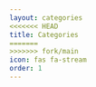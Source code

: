 ```yaml
---
layout: categories
<<<<<<< HEAD
title: Categories
=======
>>>>>>> fork/main
icon: fas fa-stream
order: 1
---
```

